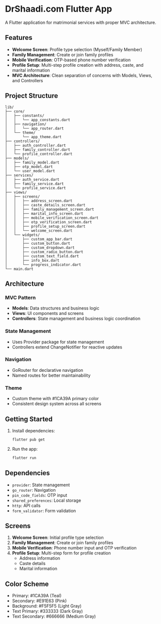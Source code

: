 # DrShaadi.com Flutter App

A Flutter application for matrimonial services with proper MVC architecture.

## Features

- **Welcome Screen**: Profile type selection (Myself/Family Member)
- **Family Management**: Create or join family profiles
- **Mobile Verification**: OTP-based phone number verification
- **Profile Setup**: Multi-step profile creation with address, caste, and marital information
- **MVC Architecture**: Clean separation of concerns with Models, Views, and Controllers

## Project Structure

```
lib/
├── core/
│   ├── constants/
│   │   └── app_constants.dart
│   ├── navigation/
│   │   └── app_router.dart
│   └── theme/
│       └── app_theme.dart
├── controllers/
│   ├── auth_controller.dart
│   ├── family_controller.dart
│   └── profile_controller.dart
├── models/
│   ├── family_model.dart
│   ├── otp_model.dart
│   └── user_model.dart
├── services/
│   ├── auth_service.dart
│   ├── family_service.dart
│   └── profile_service.dart
├── views/
│   ├── screens/
│   │   ├── address_screen.dart
│   │   ├── caste_details_screen.dart
│   │   ├── family_management_screen.dart
│   │   ├── marital_info_screen.dart
│   │   ├── mobile_verification_screen.dart
│   │   ├── otp_verification_screen.dart
│   │   ├── profile_setup_screen.dart
│   │   └── welcome_screen.dart
│   └── widgets/
│       ├── custom_app_bar.dart
│       ├── custom_button.dart
│       ├── custom_dropdown.dart
│       ├── custom_radio_button.dart
│       ├── custom_text_field.dart
│       ├── info_box.dart
│       └── progress_indicator.dart
└── main.dart
```

## Architecture

### MVC Pattern
- **Models**: Data structures and business logic
- **Views**: UI components and screens
- **Controllers**: State management and business logic coordination

### State Management
- Uses Provider package for state management
- Controllers extend ChangeNotifier for reactive updates

### Navigation
- GoRouter for declarative navigation
- Named routes for better maintainability

### Theme
- Custom theme with #1CA39A primary color
- Consistent design system across all screens

## Getting Started

1. Install dependencies:
   ```bash
   flutter pub get
   ```

2. Run the app:
   ```bash
   flutter run
   ```

## Dependencies

- `provider`: State management
- `go_router`: Navigation
- `pin_code_fields`: OTP input
- `shared_preferences`: Local storage
- `http`: API calls
- `form_validator`: Form validation

## Screens

1. **Welcome Screen**: Initial profile type selection
2. **Family Management**: Create or join family profiles
3. **Mobile Verification**: Phone number input and OTP verification
4. **Profile Setup**: Multi-step form for profile creation
   - Address information
   - Caste details
   - Marital information

## Color Scheme

- Primary: #1CA39A (Teal)
- Secondary: #E91E63 (Pink)
- Background: #F5F5F5 (Light Gray)
- Text Primary: #333333 (Dark Gray)
- Text Secondary: #666666 (Medium Gray)